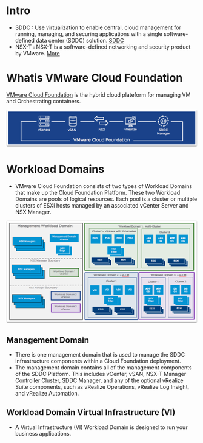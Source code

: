 # Intro
* SDDC : Use virtualization to enable central, cloud management for running, managing, and securing applications with a single software-defined data center (SDDC) solution. [SDDC](https://www.youtube.com/watch?v=8tGnN4VEZdc)
* NSX-T : NSX-T is a software-defined networking and security product by VMware. [More](https://www.techbytes.io/post/what-is-nsx-t)

# Whatis VMware Cloud Foundation
[VMware Cloud Foundation](https://www.vmware.com/products/cloud-foundation.html) is the hybrid cloud plateform for managing VM and Orchestrating containers.

![Alt text](img/vmware%20vCloud%20foundation.png)

# Workload Domains
* VMware Cloud Foundation consists of two types of Workload Domains that make up the Cloud Foundation Platform. These two Workload Domains are pools of logical resources. Each pool is a cluster or multiple clusters of ESXi hosts managed by an associated vCenter Server and NSX Manager. 

![Alt text](img/vmware%20Virtual%20Infrastructure%20VI.png)
## Management Domain
* There is one management domain that is used to manage the SDDC infrastructure components within a Cloud Foundation deployment.
* The management domain contains all of the management components of the SDDC Platform. This includes vCenter, vSAN, NSX-T Manager Controller Cluster, SDDC Manager, and any of the optional vRealize Suite components, such as vRealize Operations, vRealize Log Insight, and vRealize Automation.

## Workload Domain Virtual Infrastructure (VI)
* A Virtual Infrastructure (VI) Workload Domain is designed to run your business applications.

